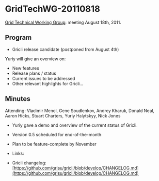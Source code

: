 # GridTechWG-20110818

[Grid Technical Working Group](grid-technical-working-group.md): meeting August 18th, 2011.

## Program

- Gricli release candidate (postponed from August 4th)

Yuriy will give an overview on:

- New features
- Release plans / status
- Current issues to be addressed
- Other relevant highlights for Gricli...

## Minutes

Attending: Vladimir Mencl, Gene Soudlenkov, Andrey Kharuk, Donald Neal, Aaron Hicks, Stuart Charters, Yuriy Halytskyy, Nick Jones

- Yuriy gave a demo and overview of the current status of Gricli.
	
- Version 0.5 scheduled for end-of-the-month
- Plan to be feature-complete by November

- Links:
	
- Gricli changelog: [https://github.com/grisu/gricli/blob/develop/CHANGELOG.md](https://github.com/grisu/gricli/blob/develop/CHANGELOG.md)
